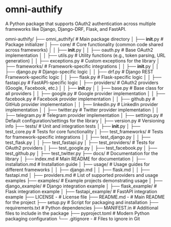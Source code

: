 # omni-authify
A Python package that supports OAuth2 authentication across multiple frameworks like Django, Django-DRF, Flask, and FastAPI.


omni-authify/
├── omni_authify/          # Main package directory
│   ├── __init__.py        # Package initializer
│   ├── core/              # Core functionality (common code shared across frameworks)
│   │   ├── __init__.py
│   │   ├── oauth.py       # Base OAuth2 implementation
│   │   ├── utils.py       # Utility functions (e.g., token parsing, URL generation)
│   │   ├── exceptions.py  # Custom exceptions for the library
│   ├── frameworks/        # Framework-specific integrations
│   │   ├── __init__.py
│   │   ├── django.py      # Django-specific logic
│   │   ├── drf.py         # Django REST Framework-specific logic
│   │   ├── flask.py       # Flask-specific logic
│   │   ├── fastapi.py     # FastAPI-specific logic
│   ├── providers/         # OAuth2 providers (Google, Facebook, etc.)
│   │   ├── __init__.py
│   │   ├── base.py        # Base class for all providers
│   │   ├── google.py      # Google provider implementation
│   │   ├── facebook.py    # Facebook provider implementation
│   │   ├── github.py      # GitHub provider implementation
│   │   ├── linkedin.py    # LinkedIn provider implementation
│   │   ├── twitter.py     # Twitter provider implementation
│   │   ├── telegram.py    # Telegram provider implementation
│   ├── settings.py        # Default configuration/settings for the library
│   ├── version.py         # Versioning info
├── tests/                 # Unit and integration tests
│   ├── __init__.py
│   ├── test_core.py       # Tests for core functionality
│   ├── test_frameworks/   # Tests for framework-specific integrations
│   │   ├── test_django.py
│   │   ├── test_flask.py
│   │   ├── test_fastapi.py
│   ├── test_providers/    # Tests for OAuth2 providers
│       ├── test_google.py
│       ├── test_facebook.py
│       ├── test_github.py
│       ├── test_twitter.py
├── docs/                  # Documentation for the library
│   ├── index.md           # Main README for documentation
│   ├── installation.md    # Installation guide
│   ├── usage/             # Usage guides for different frameworks
│   │   ├── django.md
│   │   ├── flask.md
│   │   ├── fastapi.md
│   ├── providers.md       # List of supported providers and usage examples
├── examples/              # Example projects demonstrating usage
│   ├── django_example/    # Django integration example
│   ├── flask_example/     # Flask integration example
│   ├── fastapi_example/   # FastAPI integration example
├── LICENSE -               # License file
├── README.md  -            # Main README for the project
├── setup.py               # Script for packaging and installation
├── requirements.txt       # Python dependencies
├── MANIFEST.in            # Additional files to include in the package
├── pyproject.toml         # Modern Python packaging configuration
└── .gitignore     -        # Files to ignore in Git
